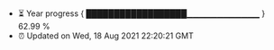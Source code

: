 - ⏳ Year progress { ██████████████████▁▁▁▁▁▁▁▁▁▁▁▁ } 62.99 %
- ⏰ Updated on Wed, 18 Aug 2021 22:20:21 GMT


